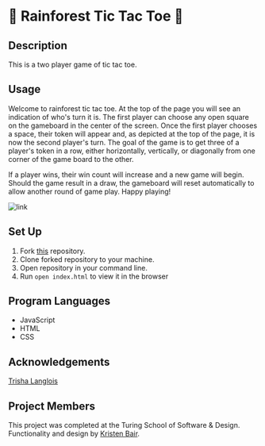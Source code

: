 # 🌿 Rainforest Tic Tac Toe 🌿

## Description
  This is a two player game of tic tac toe.

## Usage
  Welcome to rainforest tic tac toe. At the top of the page you will see an indication of who's turn it is. The first player can choose any open square on the gameboard in the center of the screen. Once the first player chooses a space, their token will appear and, as depicted at the top of the page, it is now the second player's turn. The goal of the game is to get three of a player's token in a row, either horizontally, vertically, or diagonally from one corner of the game board to the other.<br>

  If a player wins, their win count will increase and a new game will begin. Should the game result in a draw, the gameboard will reset automatically to allow another round of game play. Happy playing! 
  

![link]()


## Set Up
1. Fork [this](https://github.com/kristenmb/tictactoe) repository.
2. Clone forked repository to your machine.
3. Open repository in your command line.
4. Run `open index.html` to view it in the browser

## Program Languages
* JavaScript
* HTML
* CSS

## Acknowledgements
[Trisha Langlois]()

## Project Members
This project was completed at the Turing School of Software & Design. Functionality and design by [Kristen Bair](https://github.com/kristenmb).

